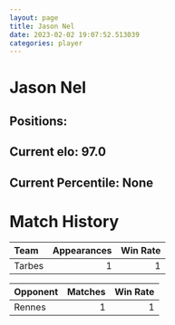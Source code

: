 ```yaml
---  
layout: page  
title: Jason Nel  
date: 2023-02-02 19:07:52.513039  
categories: player  
---
```

# Jason Nel

## Positions: 

## Current elo: 97.0

## Current Percentile: None

# Match History


| Team   |   Appearances |   Win Rate |
|:-------|--------------:|-----------:|
| Tarbes |             1 |          1 |

| Opponent   |   Matches |   Win Rate |
|:-----------|----------:|-----------:|
| Rennes     |         1 |          1 |